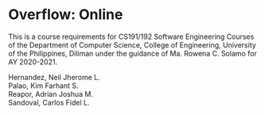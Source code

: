 # Overflow: Online

This is a course requirements for CS191/192 Software Engineering Courses of the Department of Computer Science, College of Engineering, University of the Philippines, Diliman under the guidance of Ma. Rowena C. Solamo for AY 2020-2021.

Hernandez, Neil Jherome L.  
Palao, Kim Farhant S.  
Reapor, Adrian Joshua M.  
Sandoval, Carlos Fidel L.